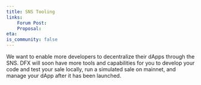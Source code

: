 ```yaml
---
title: SNS Tooling
links:
    Forum Post:
    Proposal:
eta:
is_community: false
---
```

We want to enable more developers to decentralize their dApps through the SNS. DFX will soon have more tools
and capabilities for you to develop your code and test your sale locally, run a simulated sale on mainnet, and
manage your dApp after it has been launched.
